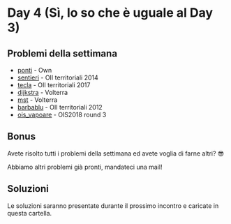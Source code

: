 # Day 4 (Sì, lo so che è uguale al Day 3)

## Problemi della settimana
* [ponti](https://training.olinfo.it/#/task/ponti/statement) - Own
* [sentieri](https://training.olinfo.it/#/task/sentieri/statement) - OII territoriali 2014
* [tecla](https://training.olinfo.it/#/task/tecla/statement) - OII territoriali 2017
* [dijkstra](https://training.olinfo.it/#/task/dijkstra/statement) - Volterra
* [mst](https://training.olinfo.it/#/task/mst/statement) - Volterra
* [barbablu](https://training.olinfo.it/#/task/barbablu/statement) - OII territoriali 2012
* [ois_vapoare](https://training.olinfo.it/#/task/ois_vapoare/statement) - OIS2018 round 3

## Bonus
Avete risolto tutti i problemi della settimana ed avete voglia di farne altri? :sunglasses:

Abbiamo altri problemi già pronti, mandateci una mail!

## Soluzioni
Le soluzioni saranno presentate durante il prossimo incontro e caricate in questa cartella.

